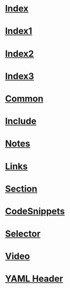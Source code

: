 # [Index](index)
# [Index1](https://ppe.docs.microsoft.com/en-us/e2e_docsbranch/index?branch=metadata)
# [Index2](a/index)
# [Index3](a-index)
# [Common](common.md)
# [Include](include.md)
# [Notes](notes.md)
# [Links](links.md)
# [Section](section.md)
# [CodeSnippets](codesnippets.md)
# [Selector](selector.md)
# [Video](video.md)
# [YAML Header](yamlHeader.md)
